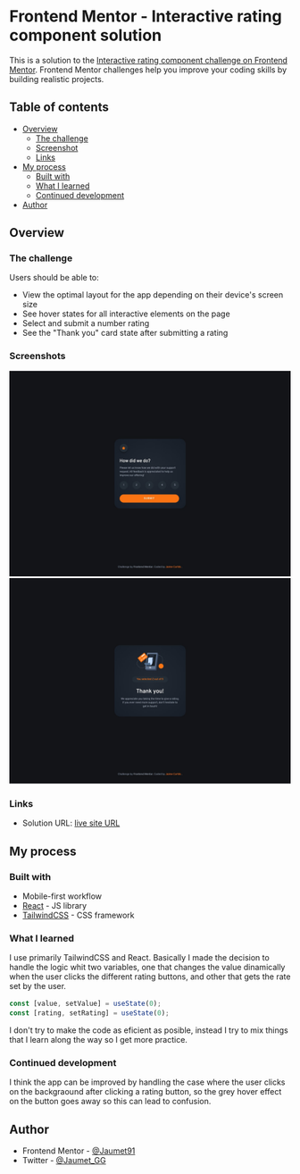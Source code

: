 # Frontend Mentor - Interactive rating component solution

This is a solution to the [Interactive rating component challenge on Frontend Mentor](https://www.frontendmentor.io/challenges/interactive-rating-component-koxpeBUmI). Frontend Mentor challenges help you improve your coding skills by building realistic projects.

## Table of contents

- [Overview](#overview)
  - [The challenge](#the-challenge)
  - [Screenshot](#screenshot)
  - [Links](#links)
- [My process](#my-process)
  - [Built with](#built-with)
  - [What I learned](#what-i-learned)
  - [Continued development](#continued-development)
- [Author](#author)

## Overview

### The challenge

Users should be able to:

- View the optimal layout for the app depending on their device's screen size
- See hover states for all interactive elements on the page
- Select and submit a number rating
- See the "Thank you" card state after submitting a rating

### Screenshots

![](./screenshot_main.jpg)
![](./screenshot_thankyou.jpg)

### Links

- Solution URL: [live site URL](https://dashing-zuccutto-3476b2.netlify.app/)

## My process

### Built with

- Mobile-first workflow
- [React](https://reactjs.org/) - JS library
- [TailwindCSS](https://tailwindcss.com/) - CSS framework

### What I learned

I use primarily TailwindCSS and React. Basically I made the decision to handle the logic whit two variables, one that changes the value dinamically when the user clicks the different rating buttons, and other that gets the rate set by the user.

```js
const [value, setValue] = useState(0);
const [rating, setRating] = useState(0);
```

I don't try to make the code as eficient as posible, instead I try to mix things that I learn along the way so I get more practice.

### Continued development

I think the app can be improved by handling the case where the user clicks on the backgraound after clicking a rating button, so the grey hover effect on the button goes away so this can lead to confusion.

## Author

- Frontend Mentor - [@Jaumet91](https://www.frontendmentor.io/profile/Jaumet91)
- Twitter - [@Jaumet_GG](https://twitter.com/Jaumet_GG)
